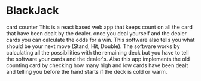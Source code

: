 # BlackJack
card counter
This is a react based web app that keeps count on all the card that have been dealt by the dealer.
once you deal yourself and the dealer cards you can calculate the odds for a win.
This software also tells you what should be your next move (Stand, Hit, Double).
The software works by calculating all the possibilities with the remaining deck but you have to tell the software your cards and the dealer's.
Also this app implements the old counting card by checking how many high and low cards have been dealt and telling you before the hand starts  if the deck is cold or warm.
